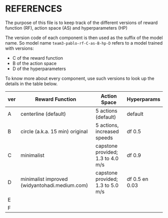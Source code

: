 # REFERENCES

The purpose of this file is to keep track of the different versions of reward function (RF), action space (AS) and hyperparameters (HP)

The version code of each component is then used as the suffix of the model name.
So model name `team3-pablo-rf-C-as-B-hp-D` refers to a model trained with versions:
* C of the reward function
* B of the action space
* D of the hyperparameters

To know more about every component, use such versions to look up the details in the table below.

| ver | Reward Function      | Action Space        | Hyperparams |
|-----|----------------------|---------------------|-------------|
| A   | centerline (default) | 5 actions (default) | default |
| B   | circle (a.k.a. 15 min) original | 5 actions, increased speeds  | df 0.5 |
| C   | minimalist  | capstone provided; 1.3 to 4.0 m/s | df 0.9 |
| D   | minimalist improved (widyantohadi.medium.com)  | capstone provided; 1.3 to 5.0 m/s | df 0.5 en 0.03 |
| E   |   |   |   |
| F   |   |   |   |
 

